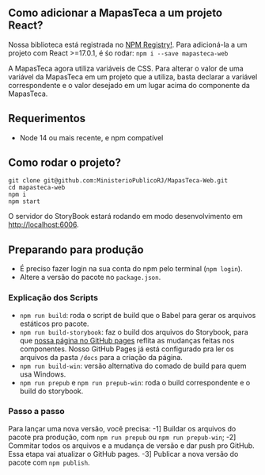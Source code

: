 ## Como adicionar a MapasTeca a um projeto  React?
Nossa biblioteca está registrada no [NPM Registry!](https://www.npmjs.com/package/mapasteca-web). Para adicioná-la a um projeto com React >=17.0.1, é śo rodar:
`npm i --save mapasteca-web`

A MapasTeca agora utiliza variáveis de CSS.
Para alterar o valor de uma variável da MapasTeca em um projeto que a utiliza, basta declarar a variável correspondente e o valor desejado em um lugar acima do componente da MapasTeca.


## Requerimentos
- Node 14 ou mais recente, e npm compatível

## Como rodar o projeto?
```
git clone git@github.com:MinisterioPublicoRJ/MapasTeca-Web.git
cd mapasteca-web
npm i
npm start
```
O servidor do StoryBook estará rodando em modo desenvolvimento em [http://localhost:6006](http://localhost:6006).

## Preparando para produção
- É preciso fazer login na sua conta do npm pelo terminal (`npm login`).
- Altere a versão do pacote no `package.json`.

### Explicação dos Scripts
- `npm run build`: roda o script de build que o Babel para gerar os arquivos estáticos pro pacote.
- `npm run build-storybook`: faz o build dos arquivos do Storybook, para que [nossa página no GitHub pages](https://ministeriopublicorj.github.io/MapasTeca-Web/) reflita as mudanças feitas nos componentes. Nosso GitHub Pages já está configurado pra ler os arquivos da pasta `/docs` para a criação da página.
- `npm run build-win`: versão alternativa do comado de build para quem usa Windows.
- `npm run prepub` e `npm run prepub-win`: roda o build correspondente e o build do storybook.

### Passo a passo
Para lançar uma nova versão, você precisa:
-1] Buildar os arquivos do pacote pra produção, com `npm run prepub` ou `npm run prepub-win`;
-2] Commitar todos os arquivos e a mudança de versão e dar push pro GitHub. Essa etapa vai atualizar o GitHub pages.
-3] Publicar a nova versão do pacote com `npm publish`.
